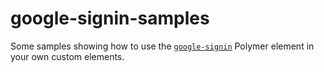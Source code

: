 google-signin-samples
=====================

Some samples showing how to use the [`google-signin`](https://github.com/GoogleWebComponents/google-signin) Polymer element in your own custom elements.
